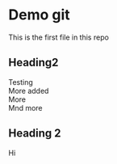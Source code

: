 # Demo git
This is the first file in this repo

## Heading2
Testing\
More added\
More\
Mnd more
## Heading 2
Hi